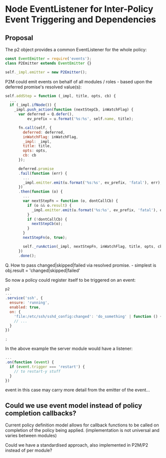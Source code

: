 # Node EventListener for Inter-Policy Event Triggering and Dependencies

## Proposal

The p2 object provides a common EventListener for the whole policy:

```js
const EventEmitter = require('events');
class P2Emitter extends EventEmitter {}

self._impl.emitter = new P2Emitter();
```

P2M could emit events on behalf of all modules / roles - based upon the deferred promise's resolved value(s):

```js
self.addStep = function (_impl, title, opts, cb) {
  ...
  if (_impl.ifNode()) {
    _impl.push_action(function (nextStepCb, inWatchFlag) {
      var deferred = Q.defer(),
          ev_prefix = u.format('%s:%s', self.name, title);

      fn.call(self, {
        deferred: deferred,
        inWatchFlag: inWatchFlag,
        _impl: _impl,
        title: title,
        opts: opts,
        cb: cb
      });

      deferred.promise
      .fail(function (err) {
        ...
        _impl.emitter.emit(u.format('%s:%s', ev_prefix, 'fatal'), err);
      })
      .then(function (o) {
        ...
        var nextStepFn = function (o, dontCallCb) {
          if (o && o.result) {
            _impl.emitter.emit(u.format('%s:%s', ev_prefix, 'fatal'), o.result);
          }
          if (!dontCallCb) {
            nextStepCb(o);
          }
        }
        nextStepFn(o, true);

        self._runAction(_impl, nextStepFn, inWatchFlag, title, opts, cb);
      })
      .done();
```
Q. How to pass changed|skipped|failed via resolved promise. - simplest is obj.result = 'changed|skipped|failed'


So now a policy could register itself to be triggered on an event:

```js
p2
...
.service('ssh', {
  ensure: 'running',
  enabled: true,
  on: {
    'file:/etc/ssh/sshd_config:changed': 'do_something' | function () {...}
    // ...
  }
})

;
```

In the above example the server module would have a listener:

```js
...
.on(function (event) {
  if (event.trigger === 'restart') {
    // to restart-y stuff
  }
})
```

event in this case may carry more detail from the emitter of the event...

## Could we use event model instead of policy completion callbacks?

Current policy definition model allows for callback functions to be called on completion of the policy being
applied.  (implementation is not universal and varies between modules)

Could we have a standardised approach, also implemented in P2M/P2 instead of per module?
